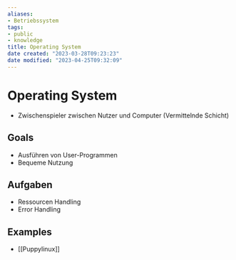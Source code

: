 ```yaml
---
aliases: 
- Betriebssystem
tags:
- public
- knowledge
title: Operating System
date created: "2023-03-28T09:23:23"
date modified: "2023-04-25T09:32:09"
---
```


# Operating System
- Zwischenspieler zwischen Nutzer und Computer (Vermittelnde Schicht)

## Goals
- Ausführen von User-Programmen
- Bequeme Nutzung

## Aufgaben
- Ressourcen Handling
- Error Handling

## Examples
- [[Puppylinux]]
